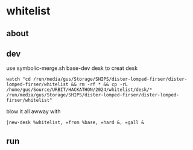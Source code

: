 # whitelist

## about

## dev
use symbolic-merge.sh base-dev desk to creat desk
```
watch "cd /run/media/gus/Storage/SHIPS/dister-lomped-firser/dister-lomped-firser/whitelist && rm -rf * && cp -rL /home/gus/Source/URBIT/HACKATHON/2024/whitelist/desk/* /run/media/gus/Storage/SHIPS/dister-lomped-firser/dister-lomped-firser/whitelist"
```
blow it all awway with 
```
|new-desk %whitelist, =from %base, =hard &, =gall &
```
## run

